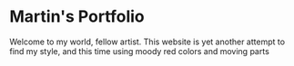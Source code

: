 # Martin's Portfolio

Welcome to my world, fellow artist.
This website is yet another attempt to find my style, and this time using moody red colors and moving parts